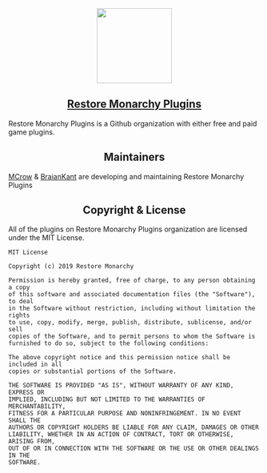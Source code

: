 <img src="/assets/images/logo.png" width="150" height="150" style="margin: auto; display: block;">

## **[Restore Monarchy Plugins](https://github.com/RestoreMonarchyPlugins)**
Restore Monarchy Plugins is a Github organization with either free and paid game plugins.

## Maintainers
[MCrow](https://steamcommunity.com/id/restoremonarchy) & [BraianKant](https://steamcommunity.com/id/Greenorine) are developing and maintaining Restore Monarchy Plugins

## Copyright & License
All of the plugins on Restore Monarchy Plugins organization are licensed under the MIT License.

```
MIT License

Copyright (c) 2019 Restore Monarchy

Permission is hereby granted, free of charge, to any person obtaining a copy
of this software and associated documentation files (the "Software"), to deal
in the Software without restriction, including without limitation the rights
to use, copy, modify, merge, publish, distribute, sublicense, and/or sell
copies of the Software, and to permit persons to whom the Software is
furnished to do so, subject to the following conditions:

The above copyright notice and this permission notice shall be included in all
copies or substantial portions of the Software.

THE SOFTWARE IS PROVIDED "AS IS", WITHOUT WARRANTY OF ANY KIND, EXPRESS OR
IMPLIED, INCLUDING BUT NOT LIMITED TO THE WARRANTIES OF MERCHANTABILITY,
FITNESS FOR A PARTICULAR PURPOSE AND NONINFRINGEMENT. IN NO EVENT SHALL THE
AUTHORS OR COPYRIGHT HOLDERS BE LIABLE FOR ANY CLAIM, DAMAGES OR OTHER
LIABILITY, WHETHER IN AN ACTION OF CONTRACT, TORT OR OTHERWISE, ARISING FROM,
OUT OF OR IN CONNECTION WITH THE SOFTWARE OR THE USE OR OTHER DEALINGS IN THE
SOFTWARE.
```

<style>
    h2 {
        text-align: center;
    }
    .md-content a {
        font-weight: bold;
    }
</style>